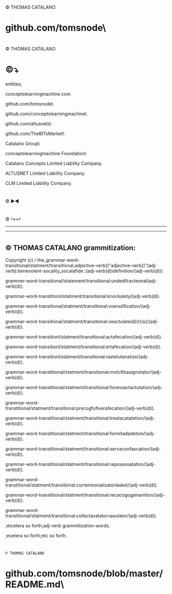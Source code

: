 # 
© THOMAS CATALANO

# github.com/tomsnode\

#
© THOMAS CATALANO





# ©⤵

entities;

conceptslearningmachine.com 

github.com/tomsnode\

github.com/conceptslearningmachine\

github.com/altusnets\

github.com/TheBITsMarket\

Catalano Group\

conceptslearningmachine Foundation\

Catalano Concepts Limited Liability Company\.

ALTUSNET Limited Liability Company\.

CLM Limited Liability Company\.




# 



© ▶◀





#



© ↪↩




--------------------

-----------

# 
© THOMAS CATALANO 
grammitization:
--------------------------
Copyright (c) */* the_grammar-word-transitional/statment/transitional;adjective-verb()"adjective-verb()"(adj-verb):benevolent-socality_socalafide::(adj-verb(d))definition/(adj-verb(d))\

grammer-word-transitional/statement/transitional:undedifracteonal(adj-verb(d)).

grammar-word-transtitionl/statment/transitional:knockalety/(adj-verb(d)).

grammar-word-transitional/statment/transitional:voenulification/(adj-verb(d)).

grammar-word-transitional/statment/transitional:veactulate(d)(r)(s)/(adj-verb(d)).
 
grammar-word-transitionl/statment/transitional:actafecation/(adj-verb(d)).

grammar-word-transitionl/statment/transitional:ertafecation/(adj-verb(d)).

grammar-word-transitionl/statment/transitional:rastetutanalize/(adj-verb(d)).

grammar-word-transtitional/statment/transitional:motofibasignotator/(adj-verb(d)).

grammar-word-transtitional/statment/transitional:forensactactutation/(adj-verb(d)).

grammar-word-transtitional/statment/transitional:precogfufiverafecation/(adj-verb(d)).

grammar-word-transtitional/statment/transitional:treatacatatetion/(adj-verb(d)).

grammar-word-transtitional/statment/transitional:formitadadetion/(adj-verb(d)).

grammar-word-transtitional/statment/transitional:servaconfascation/(adj-verb(d)).

grammar-word-transtitional/statment/transitional:reposessatation/(adj-verb(d)).

grammar-word-transtitional/statment/transitional:currenmonatizatorlasket/(adj-verb(d)).

grammar-word-transtitional/statment/transitional:recacogogainanition/(adj-verb(d)).

grammar-word-transtitional/statment/transitional:collectaxatatorvasulator/(adj-verb(d)).

;etcetera so forth;adj-verb grammitization-words.

;esetera so forth;etc so forth\.

#

    © THOMAS CATALANO

# github.com/tomsnode/blob/master/README.md\
